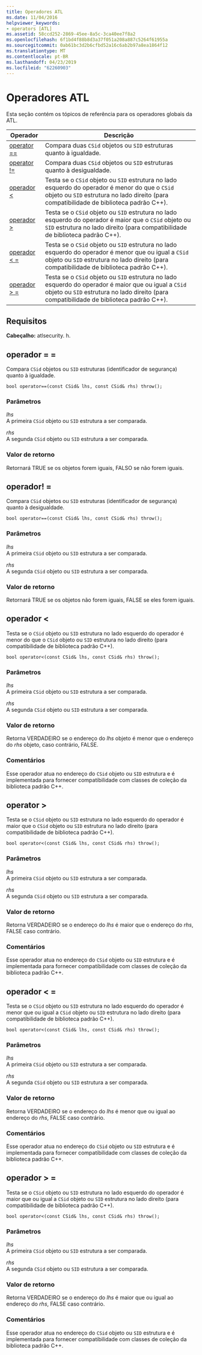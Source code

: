 ```yaml
---
title: Operadores ATL
ms.date: 11/04/2016
helpviewer_keywords:
- operators [ATL]
ms.assetid: 58ccd252-2869-45ee-8a5c-3ca40ee7f8a2
ms.openlocfilehash: 6f1bd4f88b8d3a37f051a208a887c5264f61955a
ms.sourcegitcommit: 0ab61bc3d2b6cfbd52a16c6ab2b97a8ea1864f12
ms.translationtype: MT
ms.contentlocale: pt-BR
ms.lasthandoff: 04/23/2019
ms.locfileid: "62260903"
---
```

# <a name="atl-operators"></a>Operadores ATL

Esta seção contém os tópicos de referência para os operadores globais da ATL.

|Operador|Descrição|
|--------------|-----------------|
|[operator ==](#operator_eq_eq)|Compara duas `CSid` objetos ou `SID` estruturas quanto à igualdade.|
|[operator !=](#operator_neq)|Compara duas `CSid` objetos ou `SID` estruturas quanto à desigualdade.|
|[operador <](#operator_lt)|Testa se o `CSid` objeto ou `SID` estrutura no lado esquerdo do operador é menor do que o `CSid` objeto ou `SID` estrutura no lado direito (para compatibilidade de biblioteca padrão C++).|
|[operador >](#operator_gt)|Testa se o `CSid` objeto ou `SID` estrutura no lado esquerdo do operador é maior que o `CSid` objeto ou `SID` estrutura no lado direito (para compatibilidade de biblioteca padrão C++).|
|[operador < =](#operator_lt__eq)|Testa se o `CSid` objeto ou `SID` estrutura no lado esquerdo do operador é menor que ou igual a `CSid` objeto ou `SID` estrutura no lado direito (para compatibilidade de biblioteca padrão C++).|
|[operador > =](#operator_gt__eq)|Testa se o `CSid` objeto ou `SID` estrutura no lado esquerdo do operador é maior que ou igual a `CSid` objeto ou `SID` estrutura no lado direito (para compatibilidade de biblioteca padrão C++).|

## <a name="requirements"></a>Requisitos

**Cabeçalho:** atlsecurity. h.

##  <a name="operator_eq_eq"></a>  operador = =

Compara `CSid` objetos ou `SID` estruturas (identificador de segurança) quanto à igualdade.

```
bool operator==(const CSid& lhs, const CSid& rhs) throw();
```

### <a name="parameters"></a>Parâmetros

*lhs*<br/>
A primeira `CSid` objeto ou `SID` estrutura a ser comparada.

*rhs*<br/>
A segunda `CSid` objeto ou `SID` estrutura a ser comparada.

### <a name="return-value"></a>Valor de retorno

Retornará TRUE se os objetos forem iguais, FALSO se não forem iguais.

##  <a name="operator_neq"></a>  operador! =

Compara `CSid` objetos ou `SID` estruturas (identificador de segurança) quanto à desigualdade.

```
bool operator==(const CSid& lhs, const CSid& rhs) throw();
```

### <a name="parameters"></a>Parâmetros

*lhs*<br/>
A primeira `CSid` objeto ou `SID` estrutura a ser comparada.

*rhs*<br/>
A segunda `CSid` objeto ou `SID` estrutura a ser comparada.

### <a name="return-value"></a>Valor de retorno

Retornará TRUE se os objetos não forem iguais, FALSE se eles forem iguais.

##  <a name="operator_lt"></a>  operador <

Testa se o `CSid` objeto ou `SID` estrutura no lado esquerdo do operador é menor do que o `CSid` objeto ou `SID` estrutura no lado direito (para compatibilidade de biblioteca padrão C++).

```
bool operator<(const CSid& lhs, const CSid& rhs) throw();
```

### <a name="parameters"></a>Parâmetros

*lhs*<br/>
A primeira `CSid` objeto ou `SID` estrutura a ser comparada.

*rhs*<br/>
A segunda `CSid` objeto ou `SID` estrutura a ser comparada.

### <a name="return-value"></a>Valor de retorno

Retorna VERDADEIRO se o endereço do *lhs* objeto é menor que o endereço do *rhs* objeto, caso contrário, FALSE.

### <a name="remarks"></a>Comentários

Esse operador atua no endereço do `CSid` objeto ou `SID` estrutura e é implementada para fornecer compatibilidade com classes de coleção da biblioteca padrão C++.

##  <a name="operator_gt"></a>  operator >

Testa se o `CSid` objeto ou `SID` estrutura no lado esquerdo do operador é maior que o `CSid` objeto ou `SID` estrutura no lado direito (para compatibilidade de biblioteca padrão C++).

```
bool operator<(const CSid& lhs, const CSid& rhs) throw();
```

### <a name="parameters"></a>Parâmetros

*lhs*<br/>
A primeira `CSid` objeto ou `SID` estrutura a ser comparada.

*rhs*<br/>
A segunda `CSid` objeto ou `SID` estrutura a ser comparada.

### <a name="return-value"></a>Valor de retorno

Retorna VERDADEIRO se o endereço do *lhs* é maior que o endereço do *rhs*, FALSE caso contrário.

### <a name="remarks"></a>Comentários

Esse operador atua no endereço do `CSid` objeto ou `SID` estrutura e é implementada para fornecer compatibilidade com classes de coleção da biblioteca padrão C++.

##  <a name="operator_lt__eq"></a>  operador < =

Testa se o `CSid` objeto ou `SID` estrutura no lado esquerdo do operador é menor que ou igual a `CSid` objeto ou `SID` estrutura no lado direito (para compatibilidade de biblioteca padrão C++).

```
bool operator<(const CSid& lhs, const CSid& rhs) throw();
```

### <a name="parameters"></a>Parâmetros

*lhs*<br/>
A primeira `CSid` objeto ou `SID` estrutura a ser comparada.

*rhs*<br/>
A segunda `CSid` objeto ou `SID` estrutura a ser comparada.

### <a name="return-value"></a>Valor de retorno

Retorna VERDADEIRO se o endereço do *lhs* é menor que ou igual ao endereço do *rhs*, FALSE caso contrário.

### <a name="remarks"></a>Comentários

Esse operador atua no endereço do `CSid` objeto ou `SID` estrutura e é implementada para fornecer compatibilidade com classes de coleção da biblioteca padrão C++.

##  <a name="operator_gt__eq"></a>  operador > =

Testa se o `CSid` objeto ou `SID` estrutura no lado esquerdo do operador é maior que ou igual a `CSid` objeto ou `SID` estrutura no lado direito (para compatibilidade de biblioteca padrão C++).

```
bool operator<(const CSid& lhs, const CSid& rhs) throw();
```

### <a name="parameters"></a>Parâmetros

*lhs*<br/>
A primeira `CSid` objeto ou `SID` estrutura a ser comparada.

*rhs*<br/>
A segunda `CSid` objeto ou `SID` estrutura a ser comparada.

### <a name="return-value"></a>Valor de retorno

Retorna VERDADEIRO se o endereço do *lhs* é maior que ou igual ao endereço do *rhs*, FALSE caso contrário.

### <a name="remarks"></a>Comentários

Esse operador atua no endereço do `CSid` objeto ou `SID` estrutura e é implementada para fornecer compatibilidade com classes de coleção da biblioteca padrão C++.
